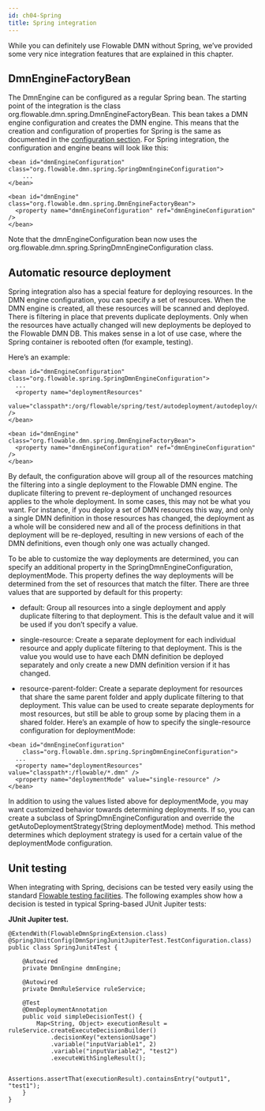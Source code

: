 ```yaml
---
id: ch04-Spring
title: Spring integration
---
```


While you can definitely use Flowable DMN without Spring, we’ve provided some very nice integration features that are explained in this chapter.

## DmnEngineFactoryBean

The DmnEngine can be configured as a regular Spring bean. The starting point of the integration is the class org.flowable.dmn.spring.DmnEngineFactoryBean. This bean takes a DMN engine configuration and creates the DMN engine. This means that the creation and configuration of properties for Spring is the same as documented in the [configuration section](dmn/ch02-Configuration.md#creating-a-dmn-engine). For Spring integration, the configuration and engine beans will look like this:

    <bean id="dmnEngineConfiguration" class="org.flowable.dmn.spring.SpringDmnEngineConfiguration">
        ...
    </bean>

    <bean id="dmnEngine" class="org.flowable.dmn.spring.DmnEngineFactoryBean">
      <property name="dmnEngineConfiguration" ref="dmnEngineConfiguration" />
    </bean>

Note that the dmnEngineConfiguration bean now uses the org.flowable.dmn.spring.SpringDmnEngineConfiguration class.

## Automatic resource deployment

Spring integration also has a special feature for deploying resources. In the DMN engine configuration, you can specify a set of resources. When the DMN engine is created, all these resources will be scanned and deployed. There is filtering in place that prevents duplicate deployments. Only when the resources have actually changed will new deployments be deployed to the Flowable DMN DB. This makes sense in a lot of use case, where the Spring container is rebooted often (for example, testing).

Here’s an example:

    <bean id="dmnEngineConfiguration" class="org.flowable.spring.SpringDmnEngineConfiguration">
      ...
      <property name="deploymentResources"
        value="classpath*:/org/flowable/spring/test/autodeployment/autodeploy/decision*.dmn" />
    </bean>

    <bean id="dmnEngine" class="org.flowable.dmn.spring.DmnEngineFactoryBean">
      <property name="dmnEngineConfiguration" ref="dmnEngineConfiguration" />
    </bean>

By default, the configuration above will group all of the resources matching the filtering into a single deployment to the Flowable DMN engine. The duplicate filtering to prevent re-deployment of unchanged resources applies to the whole deployment. In some cases, this may not be what you want. For instance, if you deploy a set of DMN resources this way, and only a single
DMN definition in those resources has changed, the deployment as a whole will be considered new and all of the process definitions in that deployment will be re-deployed, resulting in new versions of each of the DMN definitions, even though only one was actually changed.

To be able to customize the way deployments are determined, you can specify an additional property in the SpringDmnEngineConfiguration, deploymentMode. This property defines the way deployments will be determined from the set of resources that match the filter. There are three values that are supported by default for this property:

-   default: Group all resources into a single deployment and apply duplicate filtering to that deployment. This is the default value and it will be used if you don’t specify a value.

-   single-resource: Create a separate deployment for each individual resource and apply duplicate filtering to that deployment. This is the value you would use to have each DMN definition be deployed separately and only create a new DMN definition version if it has changed.

-   resource-parent-folder: Create a separate deployment for resources that share the same parent folder and apply duplicate filtering to that deployment. This value can be used to create separate deployments for most resources, but still be able to group some by placing them in a shared folder. Here’s an example of how to specify the single-resource configuration for deploymentMode:

<!-- -->

    <bean id="dmnEngineConfiguration"
        class="org.flowable.dmn.spring.SpringDmnEngineConfiguration">
      ...
      <property name="deploymentResources" value="classpath*:/flowable/*.dmn" />
      <property name="deploymentMode" value="single-resource" />
    </bean>

In addition to using the values listed above for deploymentMode, you may want customized behavior towards determining deployments. If so, you can create a subclass of SpringDmnEngineConfiguration and override the getAutoDeploymentStrategy(String deploymentMode) method. This method determines which deployment strategy is used for a certain value of the deploymentMode configuration.

## Unit testing

When integrating with Spring, decisions can be tested very easily using the standard [Flowable testing facilities](dmn/ch03-API.md#unit-testing).
The following examples show how a decision is tested in typical Spring-based JUnit Jupiter tests:

**JUnit Jupiter test.**

    @ExtendWith(FlowableDmnSpringExtension.class)
    @SpringJUnitConfig(DmnSpringJunitJupiterTest.TestConfiguration.class)
    public class SpringJunit4Test {

        @Autowired
        private DmnEngine dmnEngine;

        @Autowired
        private DmnRuleService ruleService;

        @Test
        @DmnDeploymentAnnotation
        public void simpleDecisionTest() {
            Map<String, Object> executionResult = ruleService.createExecuteDecisionBuilder()
                .decisionKey("extensionUsage")
                .variable("inputVariable1", 2)
                .variable("inputVariable2", "test2")
                .executeWithSingleResult();

            Assertions.assertThat(executionResult).containsEntry("output1", "test1");
        }
    }